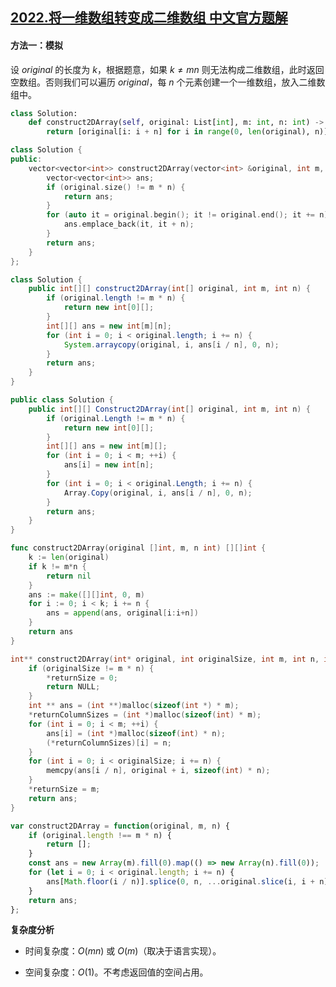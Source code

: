 ## [2022.将一维数组转变成二维数组 中文官方题解](https://leetcode.cn/problems/convert-1d-array-into-2d-array/solutions/100000/jiang-yi-wei-shu-zu-zhuan-bian-cheng-er-zt47o)
#### 方法一：模拟

设 $\textit{original}$ 的长度为 $k$，根据题意，如果 $k\ne mn$ 则无法构成二维数组，此时返回空数组。否则我们可以遍历 $\textit{original}$，每 $n$ 个元素创建一个一维数组，放入二维数组中。

```Python [sol1-Python3]
class Solution:
    def construct2DArray(self, original: List[int], m: int, n: int) -> List[List[int]]:
        return [original[i: i + n] for i in range(0, len(original), n)] if len(original) == m * n else []
```

```C++ [sol1-C++]
class Solution {
public:
    vector<vector<int>> construct2DArray(vector<int> &original, int m, int n) {
        vector<vector<int>> ans;
        if (original.size() != m * n) {
            return ans;
        }
        for (auto it = original.begin(); it != original.end(); it += n) {
            ans.emplace_back(it, it + n);
        }
        return ans;
    }
};
```

```Java [sol1-Java]
class Solution {
    public int[][] construct2DArray(int[] original, int m, int n) {
        if (original.length != m * n) {
            return new int[0][];
        }
        int[][] ans = new int[m][n];
        for (int i = 0; i < original.length; i += n) {
            System.arraycopy(original, i, ans[i / n], 0, n);
        }
        return ans;
    }
}
```

```C# [sol1-C#]
public class Solution {
    public int[][] Construct2DArray(int[] original, int m, int n) {
        if (original.Length != m * n) {
            return new int[0][];
        }
        int[][] ans = new int[m][];
        for (int i = 0; i < m; ++i) {
            ans[i] = new int[n];
        }
        for (int i = 0; i < original.Length; i += n) {
            Array.Copy(original, i, ans[i / n], 0, n);
        }
        return ans;
    }
}
```

```go [sol1-Golang]
func construct2DArray(original []int, m, n int) [][]int {
    k := len(original)
    if k != m*n {
        return nil
    }
    ans := make([][]int, 0, m)
    for i := 0; i < k; i += n {
        ans = append(ans, original[i:i+n])
    }
    return ans
}
```

```C [sol1-C]
int** construct2DArray(int* original, int originalSize, int m, int n, int* returnSize, int** returnColumnSizes){    
    if (originalSize != m * n) {
        *returnSize = 0;
        return NULL;
    }
    int ** ans = (int **)malloc(sizeof(int *) * m);
    *returnColumnSizes = (int *)malloc(sizeof(int) * m);
    for (int i = 0; i < m; ++i) {
        ans[i] = (int *)malloc(sizeof(int) * n);
        (*returnColumnSizes)[i] = n;
    }
    for (int i = 0; i < originalSize; i += n) {
        memcpy(ans[i / n], original + i, sizeof(int) * n);
    }
    *returnSize = m;
    return ans;
}
```

```JavaScript [sol1-JavaScript]
var construct2DArray = function(original, m, n) {
    if (original.length !== m * n) {
        return [];
    }
    const ans = new Array(m).fill(0).map(() => new Array(n).fill(0));
    for (let i = 0; i < original.length; i += n) {
        ans[Math.floor(i / n)].splice(0, n, ...original.slice(i, i + n)) 
    }
    return ans;
};
```

**复杂度分析**

- 时间复杂度：$O(mn)$ 或 $O(m)$（取决于语言实现）。

- 空间复杂度：$O(1)$。不考虑返回值的空间占用。
